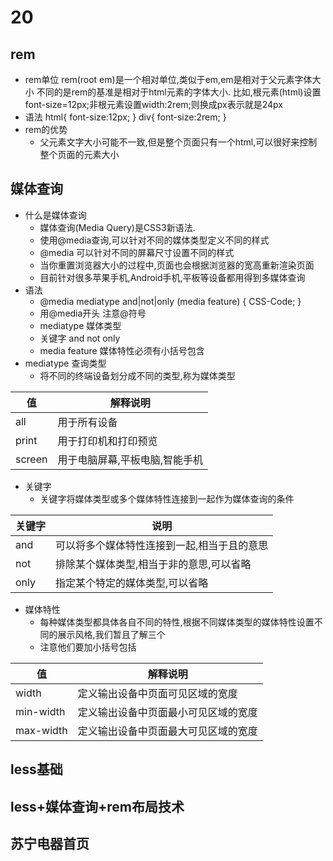 # 20
## rem
+ rem单位
    rem(root em)是一个相对单位,类似于em,em是相对于父元素字体大小
    不同的是rem的基准是相对于html元素的字体大小.
    比如,根元素(html)设置font-size=12px;非根元素设置width:2rem;则换成px表示就是24px
+ 语法
    <!-- 根html为12px -->
    html{
        font-size:12px;
    }
    <!-- 此时div的字体大小就是24px -->
    div{
        font-size:2rem;
    }
+ rem的优势
    + 父元素文字大小可能不一致,但是整个页面只有一个html,可以很好来控制整个页面的元素大小

## 媒体查询
+ 什么是媒体查询
    + 媒体查询(Media Query)是CSS3新语法.
    + 使用@media查询,可以针对不同的媒体类型定义不同的样式
    + @media 可以针对不同的屏幕尺寸设置不同的样式
    + 当你重置浏览器大小的过程中,页面也会根据浏览器的宽高重新渲染页面
    + 目前针对很多苹果手机,Android手机,平板等设备都用得到多媒体查询
+ 语法
    + @media mediatype and|not|only (media feature) {
        CSS-Code;
    }
    + 用@media开头 注意@符号
    + mediatype 媒体类型
    + 关键字 and not only
    + media feature 媒体特性必须有小括号包含
+ mediatype 查询类型
    + 将不同的终端设备划分成不同的类型,称为媒体类型

|值|解释说明|
|-|-|
|all|用于所有设备
|print|用于打印机和打印预览
|screen|用于电脑屏幕,平板电脑,智能手机

+ 关键字
    + 关键字将媒体类型或多个媒体特性连接到一起作为媒体查询的条件

|关键字|说明|
|-|-|
|and|可以将多个媒体特性连接到一起,相当于且的意思
|not|排除某个媒体类型,相当于非的意思,可以省略
|only|指定某个特定的媒体类型,可以省略

+ 媒体特性
    + 每种媒体类型都具体各自不同的特性,根据不同媒体类型的媒体特性设置不同的展示风格,我们暂且了解三个
    + 注意他们要加小括号包括

|值|解释说明|
|-|-|
|width|定义输出设备中页面可见区域的宽度
|min-width|定义输出设备中页面最小可见区域的宽度
|max-width|定义输出设备中页面最大可见区域的宽度


## less基础

## less+媒体查询+rem布局技术

## 苏宁电器首页